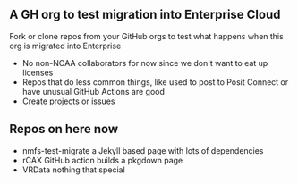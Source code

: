## A GH org to test migration into Enterprise Cloud

Fork or clone repos from your GitHub orgs to test what happens when this org is migrated into Enterprise

* No non-NOAA collaborators for now since we don't want to eat up licenses
* Repos that do less common things, like used to post to Posit Connect or have unusual GitHub Actions are good
* Create projects or issues

## Repos on here now

* nmfs-test-migrate a Jekyll based page with lots of dependencies
* rCAX GitHub action builds a pkgdown page
* VRData nothing that special
